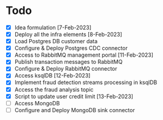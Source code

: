 # Todo

- [X] Idea formulation [7-Feb-2023]
- [X] Deploy all the infra elements [8-Feb-2023]
- [X] Load Postgres DB customer data
- [X] Configure & Deploy Postgres CDC connector
- [X] Access to RabbitMQ management portal [11-Feb-2023]
- [X] Publish transaction messages to RabbitMQ
- [X] Configure & Deploy RabbitMQ connector
- [X] Access ksqlDB [12-Feb-2023]
- [X] Implement fraud detection streams processing in ksqlDB
- [X] Access the fraud analysis topic
- [X] Script to update user credit limit [13-Feb-2023]
- [ ] Access MongoDB
- [ ] Configure and Deploy MongoDB sink connector
